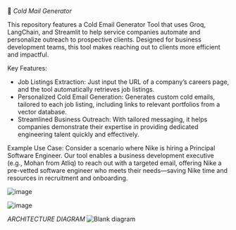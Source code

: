 📧 *Cold Mail Generator*

This repository features a Cold Email Generator Tool that uses Groq, LangChain, and Streamlit to help service companies automate and personalize outreach to prospective clients. Designed for business development teams, this tool makes reaching out to clients more efficient and impactful.



Key Features:
* Job Listings Extraction: Just input the URL of a company’s careers page, and the tool automatically retrieves job listings.
* Personalized Cold Email Generation: Generates custom cold emails, tailored to each job listing, including links to relevant portfolios from a vector database.
* Streamlined Business Outreach: With tailored messaging, it helps companies demonstrate their expertise in providing dedicated engineering talent quickly and effectively.



  
Example Use Case:
Consider a scenario where Nike is hiring a Principal Software Engineer. Our tool enables a business development executive (e.g., Mohan from Atliq) to reach out with a targeted email, offering Nike a pre-vetted software engineer who meets their needs—saving Nike time and resources in recruitment and onboarding.

![image](https://github.com/user-attachments/assets/d1e167cd-ec1e-4662-ac68-f575061d9a89)


![image](https://github.com/user-attachments/assets/d436a5f5-808e-4568-9a8c-0ca719d2b2b0)

*ARCHITECTURE DIAGRAM*
![Blank diagram](https://github.com/user-attachments/assets/f4c84457-4b53-4cf0-a286-a4926a394831)


